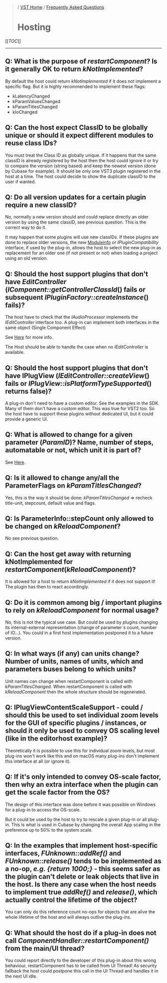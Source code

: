 >/ [VST Home](../) / [Frequently Asked Questions](Index.md)
>
># Hosting

[[_TOC_]]

---

## Q: What is the purpose of *restartComponent*? Is it generally OK to return *kNotImplemented*?

By default the host could return *kNotImplemented* if it does not implement a specific flag. But it is highly recommended to implement these flags:

- kLatencyChanged
- kParamValuesChanged
- kParamTitlesChanged
- kIoChanged

## Q: Can the host expect ClassID to be globally unique or should it expect different modules to reuse class IDs?

You must treat the Class ID as globally unique.
If it happens that the same classID is already registered by the host then the host could ignore it or try to compare the version (string based) and keep the newest version (done by Cubase for example). It should be only one VST3 plugin registered in the host at a time. The host could decide to show the duplicate classID to the user if wanted.

## Q: Do all version updates for a certain plugin require a new classID?

No, normally a new version should and could replace directly an older version by using the same classID, see previous question. This is the correct way to do it.

It may happen that some plugins will use new classIDs. If these plugins are done to replace older versions, the new [Moduleinfo](../Technical+Documentation/VST+Module+Architecture/ModuleInfo-JSON.md) or *IPluginCompatibility* interface, if used by the plug-in, allows the host to select the new plug-in as replacement for an older one (if not present or not) when loading a project using an old version.

## Q: Should the host support plugins that don't have *EditController* (*IComponent::getControllerClassId*() fails or subsequent *IPluginFactory::createInstance*() fails)?

The host have to check that the *IAudioProcessor* implements the *IEditController* interface too. A plug-in can implement both interfaces in the same object (Single Component Effect)

See [Here](../Technical+Documentation/API+Documentation/Index.md#creation-and-initialization-from-host-point-of-view) for more info.

The Host should be able to handle the case when no *IEditController* is available.

## Q: Should the host support plugins that don't have IPlugView (*IEditController::createView*() fails or *IPlugView::isPlatformTypeSupported*() returns false)?

A plug-in don't need to have a custom editor. See the examples in the SDK. Many of them don't have a custom editor. This was true for VST2 too. So the host have to support these plugins without dedicated UI, but it could provide a generic UI.

## Q: What is allowed to change for a given parameter (*ParamID*)? Name, number of steps, automatable or not, which unit it is part of?

See [Here](../Technical+Documentation/Parameters+Automation/Index.md#parameter-titles-default-values-or-flags-have-changed).

## Q: Is it allowed to change any/all the ParameterFlags on *kParamTitlesChanged*?

Yes, this is the way it should be done: *kParamTitlesChanged* => recheck title-unit, stepcount, default value and flags.

## Q: Is ParameterInfo::stepCount only allowed to be changed on *kReloadComponent*?

No see previous question.

## Q: Can the host get away with returning kNotImplemented for *restartComponent*(*kReloadComponent*)?

It is allowed for a host to return *kNotImplemented* if it does not support it! The plugin has then to react accordingly.

## Q: Do it is common among big / important plugins to rely on *kReloadComponent* for normal usage?

No, this is not the typical use case. But could be used by plugins changing its internal-external representation (change of parameter´s count, number of IO...). You could in a first host implementation postponed it to a future version.

## Q: In what ways (if any) can units change? Number of units, names of units, which and parameters buses belong to which units?

Unit names can change when restartComponent is called with *kParamTitlesChanged*.
When restartComponent is called with *kReloadComponent* then the whole structure should be regenerated.

## Q: IPlugViewContentScaleSupport - could / should this be used to set individual zoom levels for the GUI of specific plugins / instances, or should it only be used to convey OS scaling level (like in the editorhost example)?

Theoretically it is possible to use this for individual zoom levels, but most plug-ins won't work like this and on macOS many plug-ins don't implement this interface at all (or ignore it).

## Q: If it's only intended to convey OS-scale factor, then why an extra interface when the plugin can get the scale factor from the OS?

The design of this interface was done before it was possible on Windows for a plug-in to access the OS-scale.

But it could be used by the host to try to rescale a given plug-in or all plug-in. This is what is used in Cubase by changing the overall App scaling in the preference up to 50% to the system scale.

## Q: In the examples that implement host-specific interfaces, _FUnknown::addRef()_ and _FUnknown::release()_ tends to be implemented as a no-op, _e.g. {return 1000;}_ - this seems safer as the plugin can't delete or leak objects that live in the host. Is there any case when the host needs to implement true _addRef()_ and _release()_, which actually control the lifetime of the object?

You can only do this reference count no-ops for objects that are alive the whole lifetime of the host and will always outlive the plug-ins.

## Q: What should the host do if a plug-in does not call _ComponentHandler::restartComponent()_ from the main/UI thread?

You could report directly to the developer of this plug-in about this wrong behaviour, restartComponent has to be called from UI Thread! As security fallback the host could postpone this call in the UI Thread and handles it in the next UI idle.
